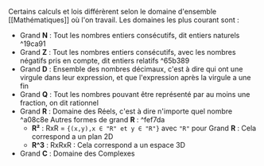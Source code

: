 Certains calculs et lois différèrent selon le domaine d'ensemble [[Mathématiques]] où l'on travail. Les domaines les plus courant sont :
- Grand **N** : Tout les nombres entiers consécutifs, dit entiers naturels ^19ca91
- Grand **Z** : Tout les nombres entiers consécutifs, avec les nombres négatifs pris en compte, dit entiers relatifs ^65b389
- Grand **D** : Ensemble des nombres décimaux, c'est à dire qui ont une virgule dans leur expression, et que l'expression après la virgule a une fin
- Grand **Q** : Tout les nombres pouvant être représenté par au moins une fraction, on dit rationnel
- Grand **R** : Domaine des Réels, c'est à dire n'importe quel nombre ^a08c8e
  Autres formes de grand **R** : ^fef7da
   - **R²** : RxR = `{(x,y),x ∈ "R" et y ∈ "R"}` avec `"R"` pour Grand **R** : Cela correspond a un plan 2D
  - **R^3** : RxRxR : Cela correspond a un espace 3D
- Grand **C** : Domaine des Complexes
